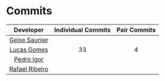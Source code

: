 # Commits

Developer | Individual Commits | Pair Commits |
:----:|:------:|:---------:|
[Geise Saunier](https://github.com/GeiseSaunier) | | |
[Lucas Gomes](https://github.com/LGomees) | 33 | 4 |
[Pedro Igor](https://github.com/pedroeagle) | | |
[Rafael Ribeiro](https://github.com/rafaelflarrn) | | | 

